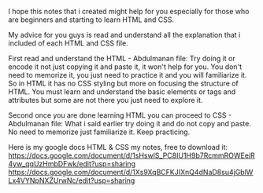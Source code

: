 I hope this notes that i created might help for you especially for those who are beginners and starting to learn HTML and CSS.

My advice for you guys is read and understand all the explanation that i included of each HTML and CSS file.

  First read and understand the HTML - Abdulmanan file:
    Try doing it or encode it not just copying it and paste it, it won't help for you.
    You don't need to memorize it, you just need to practice it and you will familiarize it.
    So in HTML it has no CSS styling but more on focusing the structure of HTML. 
    You must learn and understand the basic elements or tags and attributes but some are not there you just need to explore it.
  
  Second once you are done learning HTML you can proceed to CSS - Abdulmanan file:
    What i said earlier try doing it and do not copy and paste.
    No need to memorize just familiarize it.
    Keep practicing.

Here is my google docs HTML & CSS my notes, free to download it:
https://docs.google.com/document/d/1sHswlS_PC8IU1H9b7RcmmROWEeiR4yw_qqUzHmbDFwk/edit?usp=sharing
https://docs.google.com/document/d/1Xs9XqBCFKJIXnQ4dNaD8su4jGblWLx4VYNpNXZUrwNc/edit?usp=sharing

